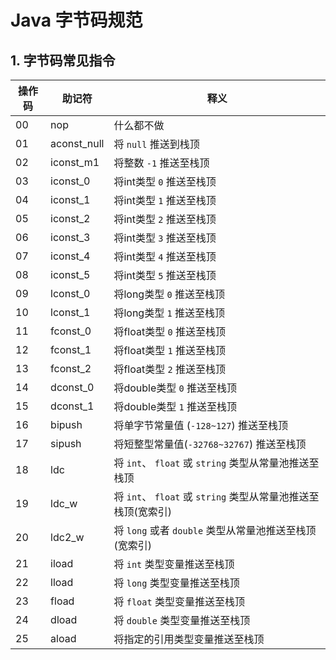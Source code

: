 # Java 字节码规范

## 1. 字节码常见指令
| 操作码 | 助记符 | 释义 |
| ---| --- | --- |
| 00 | nop | 什么都不做|
| 01 | aconst_null | 将 `null` 推送到栈顶 |
| 02 | iconst_m1 | 将整数 `-1` 推送至栈顶 |
| 03 | iconst_0 | 将int类型 `0` 推送至栈顶 |
| 04 | iconst_1 | 将int类型 `1` 推送至栈顶 |
| 05 | iconst_2 | 将int类型 `2` 推送至栈顶 |
| 06 | iconst_3 | 将int类型 `3` 推送至栈顶 |
| 07 | iconst_4 | 将int类型 `4` 推送至栈顶 |
| 08 | iconst_5 | 将int类型 `5` 推送至栈顶 |
| 09 | lconst_0 | 将long类型 `0` 推送至栈顶 |
| 10 | lconst_1 | 将long类型 `1` 推送至栈顶 |
| 11 | fconst_0 | 将float类型 `0` 推送至栈顶 |
| 12 | fconst_1 | 将float类型 `1` 推送至栈顶 |
| 13 | fconst_2 | 将float类型 `2` 推送至栈顶 |
| 14 | dconst_0 | 将double类型 `0` 推送至栈顶 |
| 15 | dconst_1 | 将double类型 `1` 推送至栈顶 |
| 16 | bipush | 将单字节常量值 (`-128~127`) 推送至栈顶 |
| 17 | sipush | 将短整型常量值(`-32768~32767`) 推送至栈顶 |
| 18 | ldc | 将 `int`、 `float` 或 `string` 类型从常量池推送至栈顶 |
| 19 | ldc_w | 将 `int`、 `float` 或 `string` 类型从常量池推送至栈顶(宽索引) |
| 20 | ldc2_w | 将 `long` 或者 `double` 类型从常量池推送至栈顶(宽索引) |
| 21 | iload | 将 `int` 类型变量推送至栈顶 |
| 22 | lload | 将 `long` 类型变量推送至栈顶 |
| 23 | fload | 将 `float` 类型变量推送至栈顶 |
| 24 | dload | 将 `double` 类型变量推送至栈顶 |
| 25 | aload | 将指定的引用类型变量推送至栈顶 |

